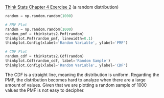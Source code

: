 [Think Stats Chapter 4 Exercise 2](http://greenteapress.com/thinkstats2/html/thinkstats2005.html#toc41) (a random distribution)

> > 
```python
random = np.random.random(1000)

# PMF Plot
random = np.random.random(1000)
random_pmf = thinkstats2.Pmf(random) 
thinkplot.Pmf(random_pmf, linewidth=0.1)
thinkplot.Config(xlabel='Random Variable', ylabel='PMF')

# CDF Plot
random_cdf = thinkstats2.Cdf(random)
thinkplot.Cdf(random_cdf, label='Random Sample')
thinkplot.Config(xlabel='Random Variable', ylabel='CDF')
```

The CDF is a straight line, meaning the distribution is uniform. Regarding the PMF, the distribution becomes hard to analyze when there
are a large amount of values. Given that we are plotting a random sample of 1000 values the PMF is not easy to decipher. 

